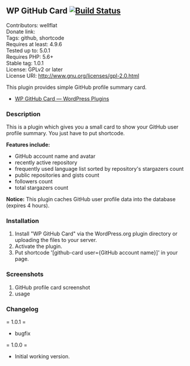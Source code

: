 ## WP GitHub Card  [![Build Status](https://travis-ci.org/wellflat/wp-github-card.svg?branch=master)](https://travis-ci.org/wellflat/wp-github-card)  
Contributors: wellflat  
Donate link:  
Tags: github, shortcode  
Requires at least: 4.9.6  
Tested up to: 5.0.1  
Requires PHP: 5.6+  
Stable tag: 1.0.1  
License: GPLv2 or later  
License URI: http://www.gnu.org/licenses/gpl-2.0.html  

This plugin provides simple GitHub profile summary card.

* [WP GitHub Card &mdash; WordPress Plugins](https://wordpress.org/plugins/wp-github-card/)

### Description
This is a plugin which gives you a small card to show your GitHub user profile summary. You just have to put shortcode.

**Features include:**
+ GitHub account name and avatar
+ recently active repository
+ frequently used language list sorted by repository's stargazers count
+ public repositories and gists count
+ followers count
+ total stargazers count

**Notice:**
This plugin caches GitHub user profile data into the database (expires 4 hours).

### Installation
1. Install "WP GitHub Card" via the WordPress.org plugin directory or uploading the files to your server.
2. Activate the plugin.
3. Put shortcode '[github-card user={GitHub account name}]' in your page.

### Screenshots
1. GitHub profile card screenshot
2. usage

### Changelog

= 1.0.1 =  

* bugfix  

= 1.0.0 =  

* Initial working version.
